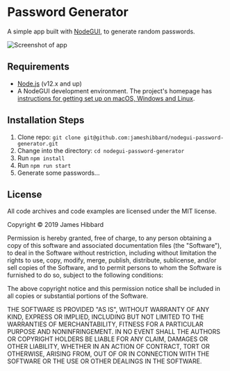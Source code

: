 # Password Generator

A simple app built with [NodeGUI](https://github.com/nodegui/nodegui), to generate random passwords.

![Screenshot of app](https://res.cloudinary.com/hibbard/image/upload/v1568030141/node-gui/password-generator.png)

## Requirements

* [Node.js](http://nodejs.org/) (v12.x and up)
* A NodeGUI development environment. The project's homepage has [instructions for getting set up on macOS, Windows and Linux](https://nodegui.github.io/nodegui/#/tutorial/development-environment).

## Installation Steps

1. Clone repo: `git clone git@github.com:jameshibbard/nodegui-password-generator.git`
2. Change into the directory: `cd nodegui-password-generator`
3. Run `npm install`
3. Run `npm run start`
4. Generate some passwords...

## License

All code archives and code examples are licensed under the MIT license.

Copyright © 2019 James Hibbard

Permission is hereby granted, free of charge, to any person obtaining a copy of this software and associated documentation files (the "Software"), to deal in the Software without restriction, including without limitation the rights to use, copy, modify, merge, publish, distribute, sublicense, and/or sell copies of the Software, and to permit persons to whom the Software is furnished to do so, subject to the following conditions:

The above copyright notice and this permission notice shall be included in all copies or substantial portions of the Software.

THE SOFTWARE IS PROVIDED "AS IS", WITHOUT WARRANTY OF ANY KIND, EXPRESS OR IMPLIED, INCLUDING BUT NOT LIMITED TO THE WARRANTIES OF MERCHANTABILITY, FITNESS FOR A PARTICULAR PURPOSE AND NONINFRINGEMENT. IN NO EVENT SHALL THE AUTHORS OR COPYRIGHT HOLDERS BE LIABLE FOR ANY CLAIM, DAMAGES OR OTHER LIABILITY, WHETHER IN AN ACTION OF CONTRACT, TORT OR OTHERWISE, ARISING FROM, OUT OF OR IN CONNECTION WITH THE SOFTWARE OR THE USE OR OTHER DEALINGS IN THE SOFTWARE.
